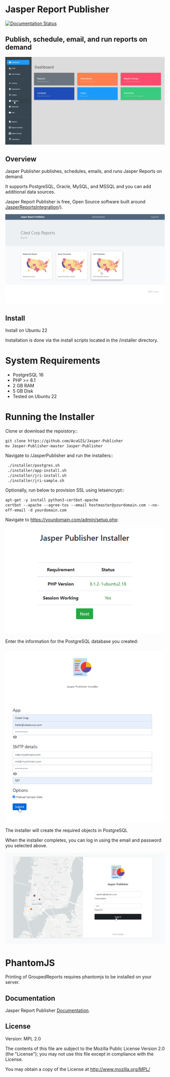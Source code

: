 # Jasper Report Publisher

[![Documentation Status](https://readthedocs.org/projects/jri-viewer/badge/?version=latest)](https://jasper-report-publisher.docs.acugis.com/en/latest/?badge=latest)



## Publish, schedule, email, and run reports on demand

![Jasper Report Publisher](docs/_static/jasper-report-publisher-github.png)

## Overview

Jasper Publisher publishes, schedules, emails, and runs Jasper Reports on demand.

It supports PostgreSQL, Oracle, MySQL, and MSSQL and you can add additional data sources.

Jasper Report Publisher is free, Open Source software built around [JasperReportsIntegration](https://github.com/daust/JasperReportsIntegration)/). 

![Jasper Report Publisher](docs/_static/jasper-report-publisher-github-page.png)


## Install
Install on Ubuntu 22

Installation is done via the install scripts located in the /installer directory.

System Requirements
=======================
* PostgreSQL 16
* PHP >= 8.1
* 2 GB RAM
* 5 GB Disk
* Tested on Ubuntu 22

Running the Installer
=======================

Clone or download the repoistory::

    git clone https://github.com/AcuGIS/Jasper-Publisher
    mv Jasper-Publisher-master Jasper-Publisher

Navigate to /JasperPublisher and run the installers::

     ./installer/postgres.sh
     ./installer/app-install.sh
     ./installer/jri-install.sh
     ./installer/jri-sample.sh

Optionally, run below to provision SSL using letsencrypt::

    apt-get -y install python3-certbot-apache
    certbot --apache --agree-tos --email hostmaster@yourdomain.com --no-eff-email -d yourdomain.com


Navigate to https://yourdomain.com/admin/setup.php:

![Setup](docs/_static/install-1.png)

Enter the information for the PostgreSQL database you created:

![Setup](docs/_static/install-screen-2.png)

The installer will create the required objects in PostgreSQL

When the installer completes, you can log in using the email and password you selected above.

![Setup](docs/_static/install-3.png)

PhantomJS
===================

Printing of GroupedReports requires phantomjs to be installed on your server.




 
## Documentation

Jasper Report Publisher [Documentation](https://jasper-report-publisher.docs.acugis.com).


## License
Version: MPL 2.0

The contents of this file are subject to the Mozilla Public License Version 2.0 (the "License"); you may not use this file except in compliance with the License. 

You may obtain a copy of the License at http://www.mozilla.org/MPL/
